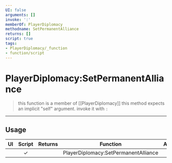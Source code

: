 ```yaml
---
UI: false
arguments: []
invoke: ':'
memberOf: PlayerDiplomacy
methodname: SetPermanentAlliance
returns: []
script: true
tags:
- PlayerDiplomacy/_function
- function/script
---
```

# PlayerDiplomacy:SetPermanentAlliance
> this function is a member of [[PlayerDiplomacy]]
> this method expects an implicit "self" argument. invoke it with `:`
-----
## Usage
|  UI | Script | Returns | Function | Arguments |
|:---:|:------:|-------:|:--------:|:---------|
| |✓||PlayerDiplomacy:SetPermanentAlliance||
